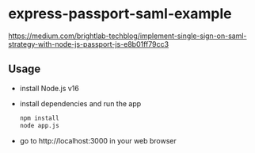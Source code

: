 # express-passport-saml-example

https://medium.com/brightlab-techblog/implement-single-sign-on-saml-strategy-with-node-js-passport-js-e8b01ff79cc3

## Usage

- install Node.js v16
- install dependencies and run the app

    ``` sh
    npm install
    node app.js
    ```

- go to http://localhost:3000 in your web browser
